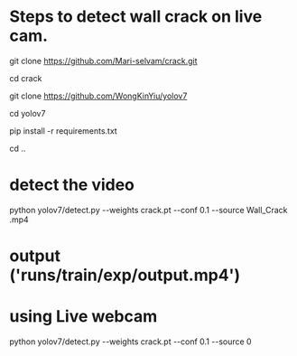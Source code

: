 # Steps to detect wall crack on live cam.

git clone https://github.com/Mari-selvam/crack.git

cd crack

git clone https://github.com/WongKinYiu/yolov7


cd yolov7


pip install -r requirements.txt

cd ..

# detect the video

python yolov7/detect.py --weights crack.pt --conf 0.1 --source Wall_Crack .mp4

# output ('runs/train/exp/output.mp4')

# using Live webcam

python yolov7/detect.py --weights crack.pt --conf 0.1 --source 0
